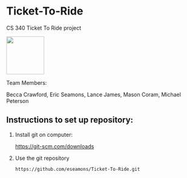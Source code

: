# Ticket-To-Ride
CS 340 Ticket To Ride project

<img src="https://cf.geekdo-images.com/images/pic38668.jpg" width="100" height="100" />

Team Members:

Becca Crawford, Eric Seamons, Lance James, Mason Coram, Michael Peterson




## Instructions to set up repository:

1.  Install git on computer:

    https://git-scm.com/downloads
    
2.  Use the git repository

    `https://github.com/eseamons/Ticket-To-Ride.git`
